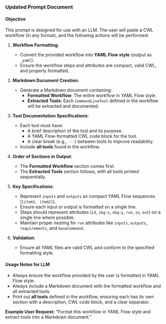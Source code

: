 
### **Updated Prompt Document**

#### **Objective**

This prompt is designed for use with an LLM. The user will paste a CWL workflow (in any format), and the following actions will be performed:

1. **Workflow Formatting**:
   - Convert the provided workflow into **YAML Flow style** (output as `.yaml`).
   - Ensure the workflow steps and attributes are compact, valid CWL, and properly formatted.

2. **Markdown Document Creation**:
   - Generate a Markdown document containing:
     - **Formatted Workflow**: The entire workflow in YAML Flow style.
     - **Extracted Tools**: Each `CommandLineTool` defined in the workflow will be extracted and documented.

3. **Tool Documentation Specifications**:
   - Each tool must have:
     - A brief description of the tool and its purpose.
     - A YAML Flow-formatted CWL code block for the tool.
     - A clear break (e.g., `---`) between tools to improve readability.
   - Include **all tools** found in the workflow.

4. **Order of Sections in Output**:
   - The **Formatted Workflow** section comes first.
   - The **Extracted Tools** section follows, with all tools printed sequentially.

5. **Key Specifications**:
   - Represent `inputs` and `outputs` as compact YAML Flow sequences (`[item1, item2]`).
   - Ensure each input or output is formatted on a single line.
   - Steps should represent attributes (`id`, `sbg:x`, `sbg:y`, `run`, `in`, `out`) on a single line where possible.
   - Maintain proper nesting for `run` attributes like `inputs`, `outputs`, `requirements`, and `baseCommand`.

6. **Validation**:
   - Ensure all YAML files are valid CWL and conform to the specified formatting style.

#### **Usage Notes for LLM**

- Always ensure the workflow provided by the user is formatted in YAML Flow style.
- Always include a Markdown document with the formatted workflow and all extracted tools.
- Print out **all tools** defined in the workflow, ensuring each has its own section with a description, CWL code block, and a clear separator.

**Example User Request:**
"Format this workflow in YAML Flow style and extract tools into a Markdown document."

